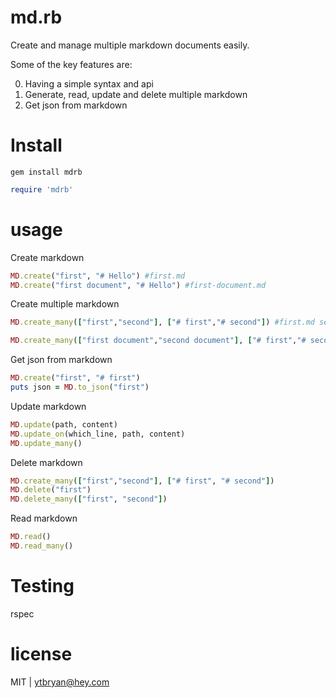 # md.rb

Create and manage multiple markdown documents easily.

Some of the key features are:

0. Having a simple syntax and api
1. Generate, read, update and delete multiple markdown
2. Get json from markdown

# Install

```
gem install mdrb
```

```ruby
require 'mdrb'
```

# usage

Create markdown

```ruby
MD.create("first", "# Hello") #first.md
MD.create("first document", "# Hello") #first-document.md
```

Create multiple markdown

```ruby
MD.create_many(["first","second"], ["# first","# second"]) #first.md second.md

MD.create_many(["first document","second document"], ["# first","# second"]) #first-document.md second.md

```

Get json from markdown

```ruby
MD.create("first", "# first")
puts json = MD.to_json("first")
```

Update markdown

```ruby
MD.update(path, content)
MD.update_on(which_line, path, content)
MD.update_many()
```

Delete markdown

```ruby
MD.create_many(["first","second"], ["# first", "# second"])
MD.delete("first")
MD.delete_many(["first", "second"])
```

Read markdown

```ruby
MD.read()
MD.read_many()
```

# Testing

rspec

# license

MIT | ytbryan@hey.com
